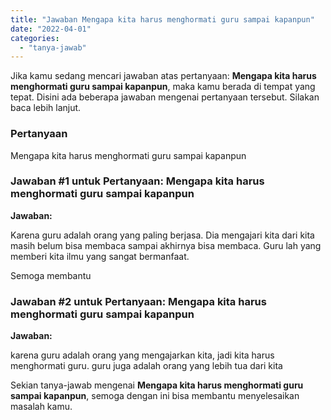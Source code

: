 ```yaml
---
title: "Jawaban Mengapa kita harus menghormati guru sampai kapanpun​"
date: "2022-04-01"
categories: 
  - "tanya-jawab"
---
```


Jika kamu sedang mencari jawaban atas pertanyaan: **Mengapa kita harus menghormati guru sampai kapanpun​**, maka kamu berada di tempat yang tepat. Disini ada beberapa jawaban mengenai pertanyaan tersebut. Silakan baca lebih lanjut.

### Pertanyaan

Mengapa kita harus menghormati guru sampai kapanpun​

### Jawaban #1 untuk Pertanyaan: Mengapa kita harus menghormati guru sampai kapanpun​

**Jawaban:**

Karena guru adalah orang yang paling berjasa. Dia mengajari kita dari kita masih belum bisa membaca sampai akhirnya bisa membaca. Guru lah yang memberi kita ilmu yang sangat bermanfaat.

Semoga membantu

### Jawaban #2 untuk Pertanyaan: Mengapa kita harus menghormati guru sampai kapanpun​

**Jawaban:**

karena guru adalah orang yang mengajarkan kita, jadi kita harus menghormati guru. guru juga adalah orang yang lebih tua dari kita

Sekian tanya-jawab mengenai **Mengapa kita harus menghormati guru sampai kapanpun​**, semoga dengan ini bisa membantu menyelesaikan masalah kamu.
